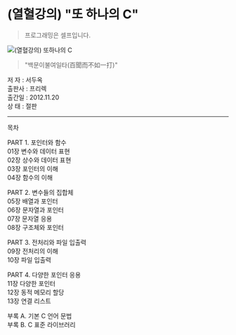 # (열혈강의) "또 하나의 C"

> 프로그래밍은 셀프입니다.

![(열혈강의) 또하나의 C](http://www.clickseo.com//images/another_C_200_275.jpg)

> "백문이불여일타(百聞而不如一打)"

저  자 : 서두옥  
출판사 : 프리렉  
출간일 : 2012.11.20  
상  태 : 절판  

---

목차

PART 1. 포인터와 함수  
01장 변수와 데이터 표현  
02장 상수와 데이터 표현  
03장 포인터의 이해  
04장 함수의 이해  

PART 2. 변수들의 집합체  
05장 배열과 포인터  
06장 문자열과 포인터  
07장 문자열 응용  
08장 구조체와 포인터  

PART 3. 전처리와 파일 입출력  
09장 전처리의 이해  
10장 파일 입출력  

PART 4. 다양한 포인터 응용  
11장 다양한 포인터  
12장 동적 메모리 할당  
13장 연결 리스트  

부록 A. 기본 C 언어 문법  
부록 B. C 표준 라이브러리  
